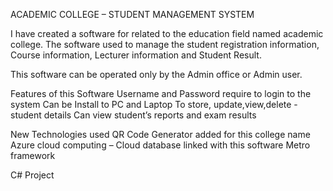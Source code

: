 ACADEMIC COLLEGE – STUDENT MANAGEMENT SYSTEM

I have created a software for related to the education field named academic college.
The software used to manage the student registration information, Course information,
Lecturer information and Student Result.

This software can be operated only by the Admin office or Admin user.

Features of this Software
Username and Password require to login to the system
Can be Install to PC and Laptop
To store, update,view,delete - student details
Can view student’s reports and exam results

New Technologies used
QR Code Generator added for this college name
Azure cloud computing – Cloud database linked with this software
Metro framework

C# Project


